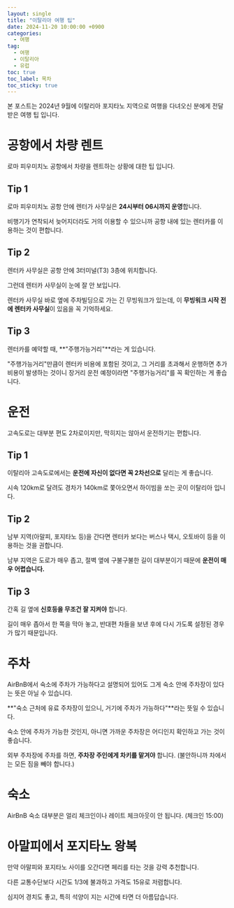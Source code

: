 ```yaml
---
layout: single
title: "이탈리아 여행 팁"
date: 2024-11-20 10:00:00 +0900
categories: 
  - 여행
tag: 
  - 여행
  - 이탈리아
  - 유럽
toc: true
toc_label: 목차
toc_sticky: true
---
```


본 포스트는 2024년 9월에 이탈리아 포지타노 지역으로 여행을 다녀오신 분에게 전달받은 여행 팁 입니다.

# 공항에서 차량 렌트

로마 피우미치노 공항에서 차량을 렌트하는 상황에 대한 팁 입니다.

## Tip 1
로마 피우미치노 공항 안에 렌터가 사무실은 **24시부터 06시까지 운영**합니다.

비행기가 연착되서 늦어지더라도 거의 이용할 수 있으니까 공항 내에 있는 렌터카를 이용하는 것이 편합니다.

## Tip 2

렌터카 사무실은 공항 안에 3터미널(T3) 3층에 위치합니다.

그런데 렌터카 사무실이 눈에 잘 안 보입니다.

렌터카 사무실 바로 옆에 주차빌딩으로 가는 긴 무빙워크가 있는데, 이 **무빙워크 시작 전에 렌터카 사무실**이 있음을 꼭 기억하세요.

## Tip 3

렌터카를 예약할 때, **"주행가능거리"**라는 게 있습니다. 

"주행가능거리"만큼이 렌터카 비용에 포함된 것이고, 그 거리를 초과해서 운행하면 추가 비용이 발생하는 것이니 장거리 운전 예정이라면 "주행가능거리"를 꼭 확인하는 게 좋습니다.

# 운전

고속도로는 대부분 편도 2차로이지만, 막히지는 않아서 운전하기는 편합니다.

## Tip 1

이탈리아 고속도로에서는 **운전에 자신이 없다면 꼭 2차선으로** 달리는 게 좋습니다.

시속 120km로 달려도 경차가 140km로 쫓아오면서 하이빔을 쏘는 곳이 이탈리아 입니다.

## Tip 2

남부 지역(아말피, 포지타노 등)을 간다면 렌터카 보다는 버스나 택시, 오토바이 등을 이용하는 것을 권합니다.

남부 지역은 도로가 매우 좁고, 절벽 옆에 구불구불한 길이 대부분이기 때문에 **운전이 매우 어렵습니다.**

## Tip 3

간혹 길 옆에 **신호등을 무조건 잘 지켜야** 합니다.

길이 매우 좁아서 한 쪽을 막아 놓고, 반대편 차들을 보낸 후에 다시 가도록 설정된 경우가 많기 때문입니다.

# 주차

AirBnB에서 숙소에 주차가 가능하다고 설명되어 있어도 그게 숙소 안에 주차장이 있다는 뜻은 아닐 수 있습니다.

**"숙소 근처에 유료 주차장이 있으니, 거기에 주차가 가능하다"**라는 뜻일 수 있습니다.

숙소 안에 주차가 가능한 것인지, 아니면 가까운 주차장은 어디인지 확인하고 가는 것이 좋습니다.

외부 주차장에 주차를 하면, **주차장 주인에게 차키를 맡겨야** 합니다. (불안하니까 차에서는 모든 짐을 빼야 합니다.)

# 숙소

AirBnB 숙소 대부분은 얼리 체크인이나 레이트 체크아웃이 안 됩니다. (체크인 15:00)

# 아말피에서 포지타노 왕복

만약 아말피와 포지타노 사이를 오간다면 페리를 타는 것을 강력 추천합니다.

다른 교통수단보다 시간도 1/3에 불과하고 가격도 15유로 저렴합니다.

심지어 경치도 좋고, 특히 석양이 지는 시간에 타면 더 아름답습니다.
